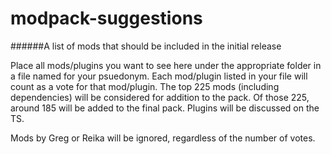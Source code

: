 modpack-suggestions
===================

######A list of mods that should be included in the initial release

Place all mods/plugins you want to see here under the appropriate folder in a file named for your psuedonym. Each mod/plugin listed in your file will count as a vote for that mod/plugin. The top 225 mods (including dependencies) will be considered for addition to the pack. Of those 225, around 185 will be added to the final pack. Plugins will be discussed on the TS.

Mods by Greg or Reika will be ignored, regardless of the number of votes.
